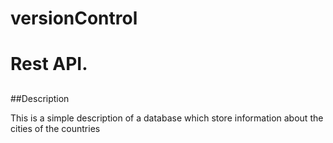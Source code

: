 # versionControl <h1></h1>
# Rest API.      <h2></h2>


##Description
<p> This is a simple description of a database which store information about the cities of the countries </p>

